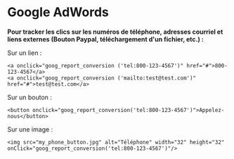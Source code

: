 # Google AdWords

<b>Pour tracker les clics sur les numéros de téléphone, adresses courriel et liens externes (Bouton Paypal, téléchargement d'un fichier, etc.) :</b>

Sur un lien :
```
<a onclick="goog_report_conversion ('tel:800-123-4567')" href="#">800-123-4567</a>
<a onclick="goog_report_conversion ('mailto:test@test.com')" href="#">test@test.com</a>
```
Sur un bouton :
```
<button onclick="goog_report_conversion('tel:800-123-4567')">Appelez-nous</button>
```

Sur une image :
```
<img src="my_phone_button.jpg" alt="Téléphone" width="32" height="32" onClick="goog_report_conversion('tel:800-123-4567')"/>
```
